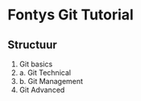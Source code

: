 # Fontys Git Tutorial

## Structuur

1. Git basics
2. a. Git Technical
2. b. Git Management
3. Git Advanced
